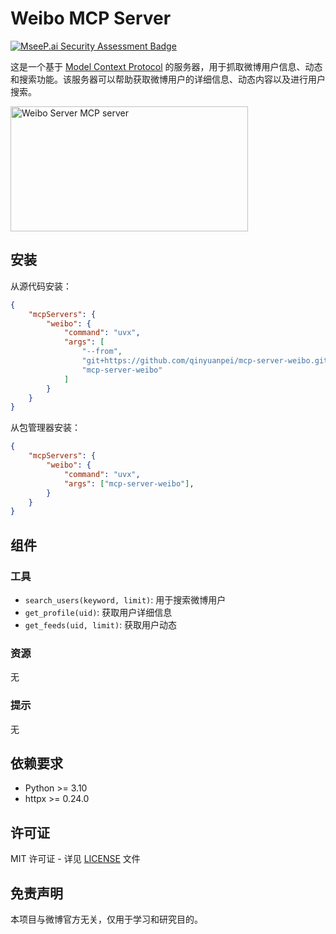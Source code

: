 # Weibo MCP Server

[![MseeP.ai Security Assessment Badge](https://mseep.net/pr/qinyuanpei-mcp-server-weibo-badge.png)](https://mseep.ai/app/qinyuanpei-mcp-server-weibo)

这是一个基于 [Model Context Protocol](https://modelcontextprotocol.io) 的服务器，用于抓取微博用户信息、动态和搜索功能。该服务器可以帮助获取微博用户的详细信息、动态内容以及进行用户搜索。

<a href="https://glama.ai/mcp/servers/@qinyuanpei/mcp-server-weibo">
  <img width="380" height="200" src="https://glama.ai/mcp/servers/@qinyuanpei/mcp-server-weibo/badge" alt="Weibo Server MCP server" />
</a>

## 安装

从源代码安装：

```json
{
    "mcpServers": {
        "weibo": {
            "command": "uvx",
            "args": [
                "--from",
                "git+https://github.com/qinyuanpei/mcp-server-weibo.git",
                "mcp-server-weibo"
            ]
        }
    }
}
```
从包管理器安装：

```json
{
    "mcpServers": {
        "weibo": {
            "command": "uvx",
            "args": ["mcp-server-weibo"],
        }
    }
}
```

## 组件

### 工具

- `search_users(keyword, limit)`: 用于搜索微博用户
- `get_profile(uid)`: 获取用户详细信息
- `get_feeds(uid, limit)`: 获取用户动态

### 资源   

无

### 提示

无

## 依赖要求

- Python >= 3.10
- httpx >= 0.24.0

## 许可证

MIT 许可证 - 详见 [LICENSE](LICENSE) 文件

## 免责声明

本项目与微博官方无关，仅用于学习和研究目的。
